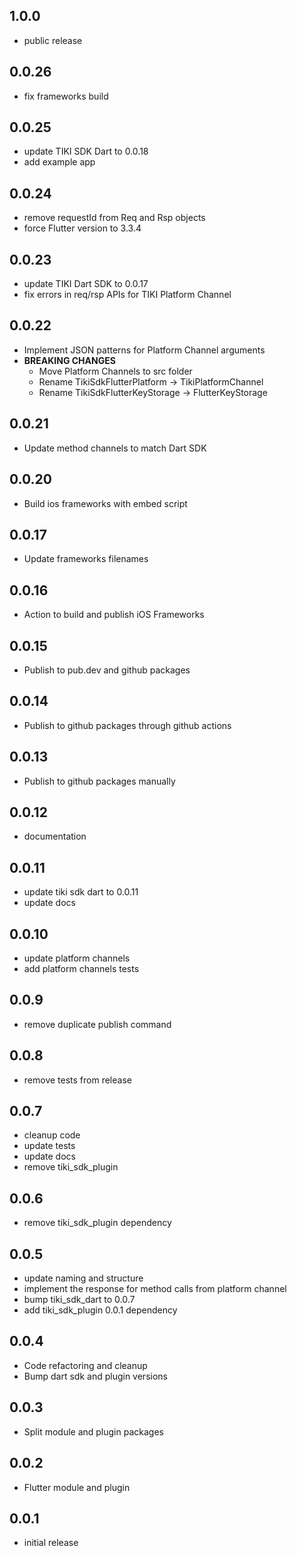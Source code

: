 ## 1.0.0

* public release

## 0.0.26

* fix frameworks build

## 0.0.25

* update TIKI SDK Dart to 0.0.18
* add example app

## 0.0.24

* remove requestId from Req and Rsp objects
* force Flutter version to 3.3.4

## 0.0.23

* update TIKI Dart SDK to 0.0.17
* fix errors in req/rsp APIs for TIKI Platform Channel

## 0.0.22

* Implement JSON patterns for Platform Channel arguments
* **BREAKING CHANGES**
    * Move Platform Channels to src folder
    * Rename TikiSdkFlutterPlatform -> TikiPlatformChannel
    * Rename TikiSdkFlutterKeyStorage -> FlutterKeyStorage

## 0.0.21

* Update method channels to match Dart SDK

## 0.0.20

* Build ios frameworks with embed script

## 0.0.17

* Update frameworks filenames

## 0.0.16

* Action to build and publish iOS Frameworks

## 0.0.15

* Publish to pub.dev and github packages

## 0.0.14

* Publish to github packages through github actions

## 0.0.13

* Publish to github packages manually

## 0.0.12

* documentation

## 0.0.11

* update tiki sdk dart to 0.0.11
* update docs

## 0.0.10

* update platform channels
* add platform channels tests

## 0.0.9

* remove duplicate publish command

## 0.0.8

* remove tests from release

## 0.0.7

* cleanup code
* update tests
* update docs
* remove tiki_sdk_plugin

## 0.0.6

* remove tiki_sdk_plugin dependency

## 0.0.5

* update naming and structure
* implement the response for method calls from platform channel
* bump tiki_sdk_dart to 0.0.7
* add tiki_sdk_plugin 0.0.1 dependency

## 0.0.4

* Code refactoring and cleanup
* Bump dart sdk and plugin versions

## 0.0.3

* Split module and plugin packages

## 0.0.2

* Flutter module and plugin

## 0.0.1

* initial release